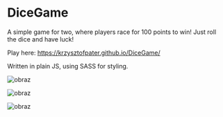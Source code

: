 # DiceGame
A simple game for two, where players race for 100 points to win! Just roll the dice and have luck!

Play here: https://krzysztofpater.github.io/DiceGame/

Written in plain JS, using SASS for styling.

![obraz](https://github.com/krzysztofpater/DiceGame/assets/119081570/7cc53179-0768-4d5d-a61c-3e4ce72322dd)

![obraz](https://github.com/krzysztofpater/DiceGame/assets/119081570/efd9376a-0466-4be3-a1ba-9a323314fda0)

![obraz](https://github.com/krzysztofpater/DiceGame/assets/119081570/6019e4c7-9eb3-4be7-9cb2-834ce38feee5)
